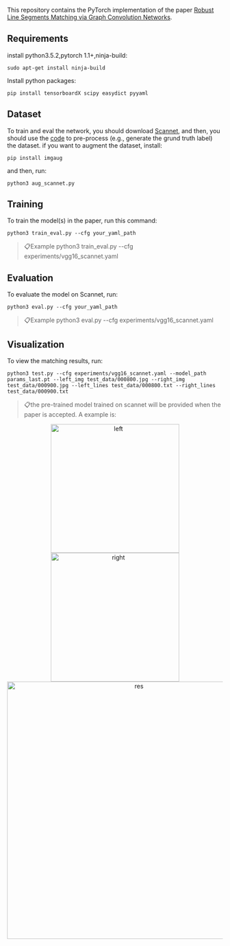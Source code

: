 This repository contains the PyTorch implementation of the paper [Robust Line Segments Matching via Graph
Convolution Networks](https://arxiv.org/abs/2004.04993).

## Requirements
install python3.5.2,pytorch 1.1+,ninja-build: 
```setup 
sudo apt-get install ninja-build
```
Install python packages: 
```setup 
pip install tensorboardX scipy easydict pyyaml
```
## Dataset
To train and eval the network, you should download [Scannet](http://www.scan-net.org/), and then, you should use the [code](https://github.com/mameng1/FindMatchedLine) to pre-process (e.g., generate the grund truth label) the dataset. if you want to augment the dataset, install:
```aug_in
pip install imgaug
```
and then, run:
```aug
python3 aug_scannet.py
```

## Training

To train the model(s) in the paper, run this command:

```train
python3 train_eval.py --cfg your_yaml_path
```
> 📋Example python3 train_eval.py --cfg experiments/vgg16_scannet.yaml

## Evaluation

To evaluate the model on Scannet, run:

```eval
python3 eval.py --cfg your_yaml_path
```
> 📋Example python3 eval.py --cfg experiments/vgg16_scannet.yaml

## Visualization
To view the matching results, run:

```vis
python3 test.py --cfg experiments/vgg16_scannet.yaml --model_path params_last.pt --left_img test_data/000800.jpg --right_img test_data/000900.jpg --left_lines test_data/000800.txt --right_lines test_data/000900.txt
```
> 📋the pre-trained model trained on scannet will be provided when the paper is accepted.
A example is:
<center class="half">
    <img src="https://github.com/mameng1/GraphLineMatching/blob/master/test_data/000800.jpg"  width="300" alt="left"/>
</center>
<center class="half">
    <img src=https://github.com/mameng1/GraphLineMatching/blob/master/test_data/000900.jpg width="300" alt="right"/>
</center>
<center class="half">
    <img src=https://github.com/mameng1/GraphLineMatching/blob/master/test_data/res.png  width="600" alt="res"/>
</center>
